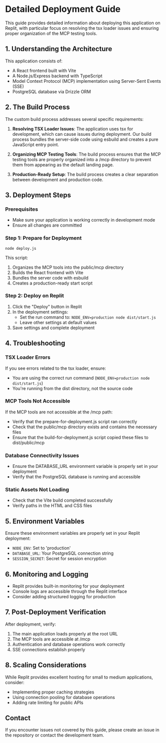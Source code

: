 # Detailed Deployment Guide

This guide provides detailed information about deploying this application on Replit, with particular focus on resolving the tsx loader issues and ensuring proper organization of the MCP testing tools.

## 1. Understanding the Architecture

This application consists of:
- A React frontend built with Vite
- A Node.js/Express backend with TypeScript
- Model Context Protocol (MCP) implementation using Server-Sent Events (SSE)
- PostgreSQL database via Drizzle ORM

## 2. The Build Process

The custom build process addresses several specific requirements:

1. **Resolving TSX Loader Issues**: The application uses tsx for development, which can cause issues during deployment. Our build process bundles the server-side code using esbuild and creates a pure JavaScript entry point.

2. **Organizing MCP Testing Tools**: The build process ensures that the MCP testing tools are properly organized into a /mcp directory to prevent them from appearing as the default landing page.

3. **Production-Ready Setup**: The build process creates a clear separation between development and production code.

## 3. Deployment Steps

### Prerequisites
- Make sure your application is working correctly in development mode
- Ensure all changes are committed

### Step 1: Prepare for Deployment
```
node deploy.js
```

This script:
1. Organizes the MCP tools into the public/mcp directory
2. Builds the React frontend with Vite
3. Bundles the server code with esbuild
4. Creates a production-ready start script

### Step 2: Deploy on Replit
1. Click the "Deploy" button in Replit
2. In the deployment settings:
   - Set the run command to: `NODE_ENV=production node dist/start.js`
   - Leave other settings at default values
3. Save settings and complete deployment

## 4. Troubleshooting

### TSX Loader Errors
If you see errors related to the tsx loader, ensure:
- You are using the correct run command (`NODE_ENV=production node dist/start.js`)
- You're running from the dist directory, not the source code

### MCP Tools Not Accessible
If the MCP tools are not accessible at the /mcp path:
- Verify that the prepare-for-deployment.js script ran correctly
- Check that the public/mcp directory exists and contains the necessary files
- Ensure that the build-for-deployment.js script copied these files to dist/public/mcp

### Database Connectivity Issues
- Ensure the DATABASE_URL environment variable is properly set in your deployment
- Verify that the PostgreSQL database is running and accessible

### Static Assets Not Loading
- Check that the Vite build completed successfully
- Verify paths in the HTML and CSS files

## 5. Environment Variables

Ensure these environment variables are properly set in your Replit deployment:

- `NODE_ENV`: Set to 'production'
- `DATABASE_URL`: Your PostgreSQL connection string
- `SESSION_SECRET`: Secret for session encryption

## 6. Monitoring and Logging

- Replit provides built-in monitoring for your deployment
- Console logs are accessible through the Replit interface
- Consider adding structured logging for production

## 7. Post-Deployment Verification

After deployment, verify:

1. The main application loads properly at the root URL
2. The MCP tools are accessible at /mcp
3. Authentication and database operations work correctly
4. SSE connections establish properly

## 8. Scaling Considerations

While Replit provides excellent hosting for small to medium applications, consider:

- Implementing proper caching strategies
- Using connection pooling for database operations
- Adding rate limiting for public APIs

## Contact

If you encounter issues not covered by this guide, please create an issue in the repository or contact the development team.